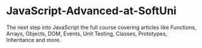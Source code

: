 # JavaScript-Advanced-at-SoftUni
The next step into JavaScript the full course covering articles like Functions, Arrays, Objects, DOM, Events, Unit Testing, Classes, Prototypes, Inheritance and more.
